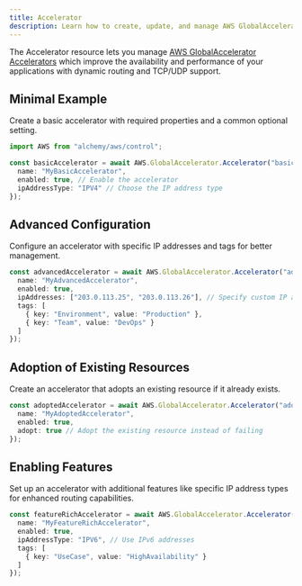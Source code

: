 ```yaml
---
title: Accelerator
description: Learn how to create, update, and manage AWS GlobalAccelerator Accelerators using Alchemy Cloud Control.
---
```



The Accelerator resource lets you manage [AWS GlobalAccelerator Accelerators](https://docs.aws.amazon.com/globalaccelerator/latest/userguide/) which improve the availability and performance of your applications with dynamic routing and TCP/UDP support.

## Minimal Example

Create a basic accelerator with required properties and a common optional setting.

```ts
import AWS from "alchemy/aws/control";

const basicAccelerator = await AWS.GlobalAccelerator.Accelerator("basic-accelerator", {
  name: "MyBasicAccelerator",
  enabled: true, // Enable the accelerator
  ipAddressType: "IPV4" // Choose the IP address type
});
```

## Advanced Configuration

Configure an accelerator with specific IP addresses and tags for better management.

```ts
const advancedAccelerator = await AWS.GlobalAccelerator.Accelerator("advanced-accelerator", {
  name: "MyAdvancedAccelerator",
  enabled: true,
  ipAddresses: ["203.0.113.25", "203.0.113.26"], // Specify custom IP addresses
  tags: [
    { key: "Environment", value: "Production" },
    { key: "Team", value: "DevOps" }
  ]
});
```

## Adoption of Existing Resources

Create an accelerator that adopts an existing resource if it already exists.

```ts
const adoptedAccelerator = await AWS.GlobalAccelerator.Accelerator("adopted-accelerator", {
  name: "MyAdoptedAccelerator",
  enabled: true,
  adopt: true // Adopt the existing resource instead of failing
});
```

## Enabling Features

Set up an accelerator with additional features like specific IP address types for enhanced routing capabilities.

```ts
const featureRichAccelerator = await AWS.GlobalAccelerator.Accelerator("feature-rich-accelerator", {
  name: "MyFeatureRichAccelerator",
  enabled: true,
  ipAddressType: "IPV6", // Use IPv6 addresses
  tags: [
    { key: "UseCase", value: "HighAvailability" }
  ]
});
```
